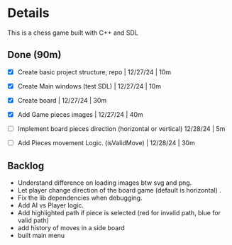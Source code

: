 # Details

This is a chess game built with C++ and SDL 

## Done (90m)
- [x] Create basic project structure, repo | 12/27/24 | 10m
- [x] Create Main windows (test SDL) | 12/27/24 | 10m
- [x] Create board | 12/27/24 | 30m
- [x] Add Game pieces images | 12/27/24 | 40m
- [ ] Implement board pieces direction (horizontal or vertical) 12/28/24 | 5m
- [ ] Add Pieces movement Logic. (isValidMove)  | 12/28/24 | 30m


## Backlog

- Understand difference on loading images btw svg and png.
- Let player change direction of the board game (default is horizontal) .
- Fix the lib dependencies when debugging.
- Add AI vs Player logic.
- Add highlighted path if piece is selected (red for invalid path, blue for valid path)
- add history of moves in a side board
- built main menu
